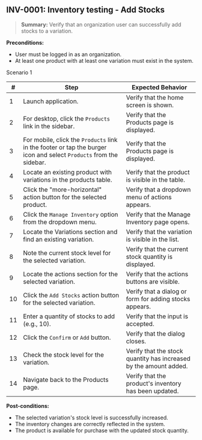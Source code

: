 ## **INV-0001:** Inventory testing - Add Stocks

> **Summary:** Verify that an organization user can successfully add stocks to a variation.

**Preconditions:**

- User must be logged in as an organization.
- At least one product with at least one variation must exist in the system.

Scenario 1

| #   | Step                                                                                                               | Expected Behavior                                                 |
| --- | ------------------------------------------------------------------------------------------------------------------ | ----------------------------------------------------------------- |
| 1   | Launch application.                                                                                                | Verify that the home screen is shown.                             |
| 2   | For desktop, click the `Products` link in the sidebar.                                                             | Verify that the Products page is displayed.                       |
| 3   | For mobile, click the `Products` link in the footer or tap the burger icon and select `Products` from the sidebar. | Verify that the Products page is displayed.                       |
| 4   | Locate an existing product with variations in the products table.                                                  | Verify that the product is visible in the table.                  |
| 5   | Click the "more-horizontal" action button for the selected product.                                                | Verify that a dropdown menu of actions appears.                   |
| 6   | Click the `Manage Inventory` option from the dropdown menu.                                                        | Verify that the Manage Inventory page opens.                      |
| 7   | Locate the Variations section and find an existing variation.                                                      | Verify that the variation is visible in the list.                 |
| 8   | Note the current stock level for the selected variation.                                                           | Verify that the current stock quantity is displayed.              |
| 9   | Locate the actions section for the selected variation.                                                             | Verify that the actions buttons are visible.                      |
| 10  | Click the `Add Stocks` action button for the selected variation.                                                   | Verify that a dialog or form for adding stocks appears.           |
| 11  | Enter a quantity of stocks to add (e.g., 10).                                                                      | Verify that the input is accepted.                                |
| 12  | Click the `Confirm` or `Add` button.                                                                               | Verify that the dialog closes.                                    |
| 13  | Check the stock level for the variation.                                                                           | Verify that the stock quantity has increased by the amount added. |
| 14  | Navigate back to the Products page.                                                                                | Verify that the product's inventory has been updated.             |

**Post-conditions:**

- The selected variation's stock level is successfully increased.
- The inventory changes are correctly reflected in the system.
- The product is available for purchase with the updated stock quantity.
